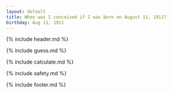 ```yaml
---
layout: default
title: When was I conceived if I was born on August 11, 1911?
birthday: Aug 11, 1911
---
```


{% include header.md %}

{% include guess.md %}

{% include calculate.md %}

{% include safety.md %}

{% include footer.md %}



